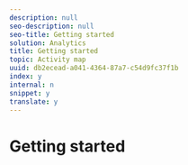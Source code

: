 ```yaml
---
description: null
seo-description: null
seo-title: Getting started
solution: Analytics
title: Getting started
topic: Activity map
uuid: db2ecead-a041-4364-87a7-c54d9fc37f1b
index: y
internal: n
snippet: y
translate: y
---
```


# Getting started


